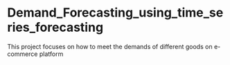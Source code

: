 # Demand_Forecasting_using_time_series_forecasting
This project focuses on how to meet the demands of different goods on e-commerce platform
